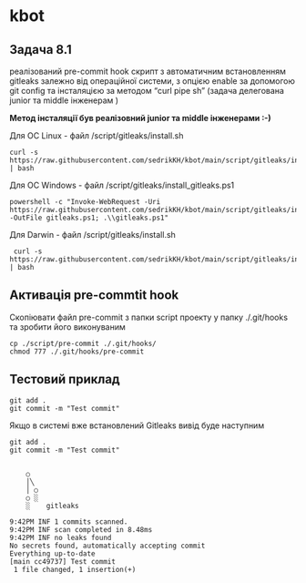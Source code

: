 # kbot

## Задача 8.1

реалізований pre-commit hook скрипт з автоматичним встановленням gitleaks залежно від операційної системи, з опцією enable за допомогою git config та інсталяцією за методом “curl pipe sh” (задача делегована junior та middle інженерам )

**Метод інсталяції був реалізовний junior та middle інженерами :-)**

Для ОС Linux - файл /script/gitleaks/install.sh 
 
```
curl -s https://raw.githubusercontent.com/sedrikKH/kbot/main/script/gitleaks/install.sh | bash
```
 


Для ОС Windows - файл /script/gitleaks/install_gitleaks.ps1

```
powershell -c "Invoke-WebRequest -Uri https://raw.githubusercontent.com/sedrikKH/kbot/main/script/gitleaks/install_gitleaks.ps1 -OutFile gitleaks.ps1; .\\gitleaks.ps1"
```

Для Darwin - файл /script/gitleaks/install.sh 
 
```
 curl -s https://raw.githubusercontent.com/sedrikKH/kbot/main/script/gitleaks/install.sh | bash

```

## Активація pre-commtit hook

Скопіювати файл pre-commit з папки script проекту у папку ./.git/hooks та зробити його виконуваним

```
cp ./script/pre-commit ./.git/hooks/
chmod 777 ./.git/hooks/pre-commit
```

## Тестовий приклад

```
git add .
git commit -m "Test commit"
```

Якщо в системі вже встановлений Gitleaks вивід буде наступним

```
git add .
git commit -m "Test commit"


    ○
    │╲
    │ ○
    ○ ░
    ░    gitleaks

9:42PM INF 1 commits scanned.
9:42PM INF scan completed in 8.48ms
9:42PM INF no leaks found
No secrets found, automatically accepting commit
Everything up-to-date
[main cc49737] Test commit
 1 file changed, 1 insertion(+)
```












<!-- ![alt text](/img/kbot%20workflow-Page-2.drawio.png) -->

<!-- ## TELE_TOKEN

``` 
    read -s TELE_TOKEN 
    echo $TELE_TOKEN
    export TELE_TOKEN
```
## Add tags

```
git tag -a {тег} -m {комент}
```

## Build

Example:
``` 
    go build -ldflags "-X="hgithub.com/sedrikKH/prometheus_kbot/cmd.appVersion=v1.0.2 
```


## Start

```
./prometheus_kbot start

```
 -->

